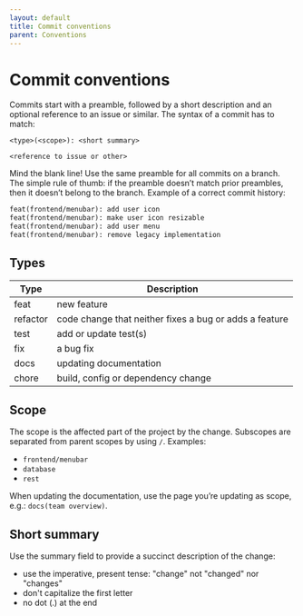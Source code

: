 ```yaml
---
layout: default
title: Commit conventions
parent: Conventions
---
```


# Commit conventions

Commits start with a preamble, followed by a short description and an optional reference to an issue or similar.
The syntax of a commit has to match:

```
<type>(<scope>): <short summary>

<reference to issue or other>
```

Mind the blank line!
Use the same preamble for all commits on a branch.
The simple rule of thumb: if the preamble doesn’t match prior preambles, then it doesn’t belong to the branch.
Example of a correct commit history:

```txt
feat(frontend/menubar): add user icon
feat(frontend/menubar): make user icon resizable
feat(frontend/menubar): add user menu
feat(frontend/menubar): remove legacy implementation
```

## Types

|Type|Description|
|-|-|
|feat|new feature|
|refactor|code change that neither fixes a bug or adds a feature|
|test|add or update test(s)|
|fix|a bug fix|
|docs|updating documentation|
|chore|build, config or dependency change|

## Scope

The scope is the affected part of the project by the change.
Subscopes are separated from parent scopes by using `/`.
Examples:

* `frontend/menubar`
* `database`
* `rest`

When updating the documentation, use the page you’re updating as scope, e.g.: `docs(team overview)`.

## Short summary

Use the summary field to provide a succinct description of the change:

* use the imperative, present tense: "change" not "changed" nor "changes"
* don't capitalize the first letter
* no dot (.) at the end
